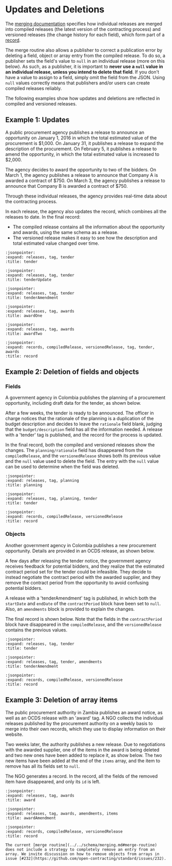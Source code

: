 # Updates and Deletions

The [merging documentation](../../schema/merging) specifies how individual releases are merged into compiled releases (the latest version of the contracting process) and versioned releases (the change history for each field), which form part of a [record](../../getting_started/releases_and_records). 

The merge routine also allows a publisher to correct a publication error by deleting a field, object or array entry from the compiled release. To do so, a publisher sets the field's value to `null` in an individual release (more on this below). As such, as a publisher, it is important to **never use a `null` value in an individual release, unless you intend to delete that field**. If you don't have a value to assign to a field, simply omit the field from the JSON. Using `null` values correctly means that publishers and/or users can create compiled releases reliably.

The following examples show how updates and deletions are reflected in compiled and versioned releases.

## Example 1: Updates

A public procurement agency publishes a release to announce an opportunity on January 1, 2016 in which the total estimated value of the procurement is $1,000. On January 31, it publishes a release to expand the description of the procurement. On February 5, it publishes a release to amend the opportunity, in which the total estimated value is increased to $2,000.

The agency decides to award the opportunity to two of the bidders. On March 1, the agency publishes a release to announce that Company A is awarded a contract of $750. On March 3, the agency publishes a release to announce that Company B is awarded a contract of $750.

Through these individual releases, the agency provides real-time data about the contracting process.

In each release, the agency also updates the record, which combines all the releases to date. In the final record:

* The compiled release contains all the information about the opportunity and awards, using the same schema as a release.
* The versioned release makes it easy to see how the description and total estimated value changed over time.

```{jsoninclude} ../../examples/merging/merge-tender-1.json
:jsonpointer:
:expand: releases, tag, tender
:title: tender
```

```{jsoninclude} ../../examples/merging/merge-tender-2.json
:jsonpointer:
:expand: releases, tag, tender
:title: tenderUpdate
```

```{jsoninclude} ../../examples/merging/merge-tender-3.json
:jsonpointer:
:expand: releases, tag, tender
:title: tenderAmendment
```

```{jsoninclude} ../../examples/merging/merge-award-1.json
:jsonpointer:
:expand: releases, tag, awards
:title: awardOne
```

```{jsoninclude} ../../examples/merging/merge-award-2.json
:jsonpointer:
:expand: releases, tag, awards
:title: awardTwo
```

```{jsoninclude} ../../examples/merging/versioned.json
:jsonpointer:
:expand: records, compiledRelease, versionedRelease, tag, tender, awards
:title: record
```

## Example 2: Deletion of fields and objects

### Fields

A government agency in Colombia publishes the planning of a procurement opportunity, including draft data for the tender, as shown below.

After a few weeks, the tender is ready to be announced. The officer in charge notices that the rationale of the planning is a duplication of the budget description and decides to leave the `rationale` field blank, judging that the `budget/description` field has all the information needed. A release with a 'tender' tag is published, and the record for the process is updated.

In the final record, both the compiled and versioned releases show the changes. The `planning/rationale` field has disappeared from the `compiledRelease`, and the `versionedRelease` shows both its previous value and the `null` value used to delete the field. The entry with the `null` value can be used to determine when the field was deleted.

```{jsoninclude} ../../examples/merging/example02-field-planning.json
:jsonpointer:
:expand: releases, tag, planning
:title: planning
```

```{jsoninclude} ../../examples/merging/example02-field-tender.json
:jsonpointer:
:expand: releases, tag, planning, tender
:title: tender
```

```{jsoninclude} ../../examples/merging/example02-field-record.json
:jsonpointer:
:expand: records, compiledRelease, versionedRelease
:title: record
```

### Objects

Another government agency in Colombia publishes a new procurement opportunity. Details are provided in an OCDS release, as shown below.

A few days after releasing the tender notice, the government agency receives feedback for potential bidders, and they realize that the estimated contract period set for the tender could be infeasible. They decide to instead negotiate the contract period with the awarded supplier, and they remove the contract period from the opportunity to avoid confusing potential bidders.

A release with a 'tenderAmendment' tag is published, in which both the `startDate` and `endDate` of the `contractPeriod` block have been set to `null`. Also, an `amendments` block is provided to explain the changes.

The final record is shown below. Note that the fields in the `contractPeriod` block have disappeared in the `compiledRelease`, and the `versionedRelease` contains the previous values.

```{jsoninclude} ../../examples/merging/example02-object-tender.json
:jsonpointer:
:expand: releases, tag, tender
:title: tender
```

```{jsoninclude} ../../examples/merging/example02-object-tenderAmendment.json
:jsonpointer:
:expand: releases, tag, tender, amendments
:title: tenderAmendment
```

```{jsoninclude} ../../examples/merging/example02-object-record.json
:jsonpointer:
:expand: records, compiledRelease, versionedRelease
:title: record
```

## Example 3: Deletion of array items

The public procurement authority in Zambia publishes an award notice, as well as an OCDS release with an 'award' tag. A NGO collects the individual releases published by the procurement authority on a weekly basis to merge into their own records, which they use to display information on their website.

Two weeks later, the authority publishes a new release. Due to negotiations with the awarded supplier, one of the items in the award is being deleted and two new ones have been added to replace it, as show below. The two new items have been added at the end of the `items` array, and the item to remove has all its fields set to `null`.

The NGO generates a record. In the record, all the fields of the removed item have disappeared, and only its `id` is left.

```{jsoninclude} ../../examples/merging/example03-award.json
:jsonpointer:
:expand: releases, tag, awards
:title: award
```

```{jsoninclude} ../../examples/merging/example03-awardAmendment.json
:jsonpointer:
:expand: releases, tag, awards, amendments, items
:title: awardAmendment
```

```{jsoninclude} ../../examples/merging/example03-record.json
:jsonpointer:
:expand: records, compiledRelease, versionedRelease
:title: record
```

```{note}
The current [merge routine](../../schema/merging.md#merge-routine) does not include a strategy to completely remove an entry from an array. We invite discussion on how to remove objects from arrays in issue [#232](https://github.com/open-contracting/standard/issues/232).
```
